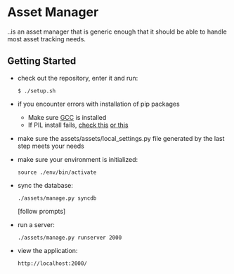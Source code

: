 Asset Manager
=============

..is an asset manager that is generic enough that it should be able to handle most asset tracking needs.




Getting Started
---------------

*   check out the repository, enter it and run:

        $ ./setup.sh

*   if you encounter errors with installation of pip packages

    *   Make sure [GCC](http://gcc.gnu.org/) is installed
    *   If PIL install fails, [check this](http://jj.isgeek.net/2011/09/install-pil-with-jpeg-support-on-ubuntu-oneiric-64bits/) [or this](http://www.sandersnewmedia.com/why/2012/04/16/installing-pil-virtualenv-ubuntu-1204-precise-pangolin/)

*   make sure the assets/assets/local_settings.py file generated by the last step meets your needs


*   make sure your environment is initialized:

        source ./env/bin/activate


*   sync the database:
        
        ./assets/manage.py syncdb

    [follow prompts]


*   run a server:

        ./assets/manage.py runserver 2000  


*   view the application:

        http://localhost:2000/